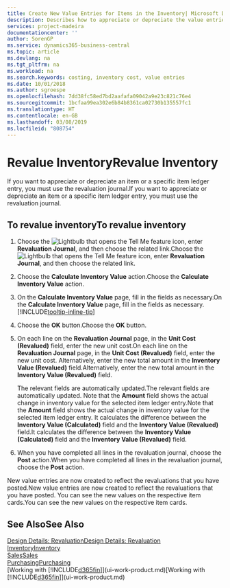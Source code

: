 ```yaml
---
title: Create New Value Entries for Items in the Inventory| Microsoft Docs
description: Describes how to appreciate or depreciate the value entries of one or more items in the inventory by posting their current, calculated value.
services: project-madeira
documentationcenter: ''
author: SorenGP
ms.service: dynamics365-business-central
ms.topic: article
ms.devlang: na
ms.tgt_pltfrm: na
ms.workload: na
ms.search.keywords: costing, inventory cost, value entries
ms.date: 10/01/2018
ms.author: sgroespe
ms.openlocfilehash: 7dd38fc58ed7bd2aafafa09042a9e23c821c76e4
ms.sourcegitcommit: 1bcfaa99ea302e6b84b8361ca02730b135557fc1
ms.translationtype: HT
ms.contentlocale: en-GB
ms.lasthandoff: 03/08/2019
ms.locfileid: "808754"
---
```

# <a name="revalue-inventory"></a><span data-ttu-id="7aaff-103">Revalue Inventory</span><span class="sxs-lookup"><span data-stu-id="7aaff-103">Revalue Inventory</span></span>
<span data-ttu-id="7aaff-104">If you want to appreciate or depreciate an item or a specific item ledger entry, you must use the revaluation journal.</span><span class="sxs-lookup"><span data-stu-id="7aaff-104">If you want to appreciate or depreciate an item or a specific item ledger entry, you must use the revaluation journal.</span></span>

## <a name="to-revalue-inventory"></a><span data-ttu-id="7aaff-105">To revalue inventory</span><span class="sxs-lookup"><span data-stu-id="7aaff-105">To revalue inventory</span></span>
1. <span data-ttu-id="7aaff-106">Choose the ![Lightbulb that opens the Tell Me feature](media/ui-search/search_small.png "Tell me what you want to do") icon, enter **Revaluation Journal**, and then choose the related link.</span><span class="sxs-lookup"><span data-stu-id="7aaff-106">Choose the ![Lightbulb that opens the Tell Me feature](media/ui-search/search_small.png "Tell me what you want to do") icon, enter **Revaluation Journal**, and then choose the related link.</span></span>
2. <span data-ttu-id="7aaff-107">Choose the **Calculate Inventory Value** action.</span><span class="sxs-lookup"><span data-stu-id="7aaff-107">Choose the **Calculate Inventory Value** action.</span></span>
3. <span data-ttu-id="7aaff-108">On the **Calculate Inventory Value** page, fill in the fields as necessary.</span><span class="sxs-lookup"><span data-stu-id="7aaff-108">On the **Calculate Inventory Value** page, fill in the fields as necessary.</span></span> [!INCLUDE[tooltip-inline-tip](includes/tooltip-inline-tip_md.md)]
4. <span data-ttu-id="7aaff-109">Choose the **OK** button.</span><span class="sxs-lookup"><span data-stu-id="7aaff-109">Choose the **OK** button.</span></span>
5. <span data-ttu-id="7aaff-110">On each line on the **Revaluation Journal** page, in the **Unit Cost (Revalued)** field, enter the new unit cost.</span><span class="sxs-lookup"><span data-stu-id="7aaff-110">On each line on the **Revaluation Journal** page, in the **Unit Cost (Revalued)** field, enter the new unit cost.</span></span> <span data-ttu-id="7aaff-111">Alternatively, enter the new total amount in the **Inventory Value (Revalued)** field.</span><span class="sxs-lookup"><span data-stu-id="7aaff-111">Alternatively, enter the new total amount in the **Inventory Value (Revalued)** field.</span></span>

    <span data-ttu-id="7aaff-112">The relevant fields are automatically updated.</span><span class="sxs-lookup"><span data-stu-id="7aaff-112">The relevant fields are automatically updated.</span></span> <span data-ttu-id="7aaff-113">Note that the **Amount** field shows the actual change in inventory value for the selected item ledger entry.</span><span class="sxs-lookup"><span data-stu-id="7aaff-113">Note that the **Amount** field shows the actual change in inventory value for the selected item ledger entry.</span></span> <span data-ttu-id="7aaff-114">It calculates the difference between the **Inventory Value (Calculated)** field and the **Inventory Value (Revalued)** field.</span><span class="sxs-lookup"><span data-stu-id="7aaff-114">It calculates the difference between the **Inventory Value (Calculated)** field and the **Inventory Value (Revalued)** field.</span></span>
6. <span data-ttu-id="7aaff-115">When you have completed all lines in the revaluation journal, choose the **Post** action.</span><span class="sxs-lookup"><span data-stu-id="7aaff-115">When you have completed all lines in the revaluation journal, choose the **Post** action.</span></span>

<span data-ttu-id="7aaff-116">New value entries are now created to reflect the revaluations that you have posted.</span><span class="sxs-lookup"><span data-stu-id="7aaff-116">New value entries are now created to reflect the revaluations that you have posted.</span></span> <span data-ttu-id="7aaff-117">You can see the new values on the respective item cards.</span><span class="sxs-lookup"><span data-stu-id="7aaff-117">You can see the new values on the respective item cards.</span></span>

## <a name="see-also"></a><span data-ttu-id="7aaff-118">See Also</span><span class="sxs-lookup"><span data-stu-id="7aaff-118">See Also</span></span>
[<span data-ttu-id="7aaff-119">Design Details: Revaluation</span><span class="sxs-lookup"><span data-stu-id="7aaff-119">Design Details: Revaluation</span></span>](design-details-revaluation.md)  
[<span data-ttu-id="7aaff-120">Inventory</span><span class="sxs-lookup"><span data-stu-id="7aaff-120">Inventory</span></span>](inventory-manage-inventory.md)  
[<span data-ttu-id="7aaff-121">Sales</span><span class="sxs-lookup"><span data-stu-id="7aaff-121">Sales</span></span>](sales-manage-sales.md)  
[<span data-ttu-id="7aaff-122">Purchasing</span><span class="sxs-lookup"><span data-stu-id="7aaff-122">Purchasing</span></span>](purchasing-manage-purchasing.md)  
<span data-ttu-id="7aaff-123">[Working with [!INCLUDE[d365fin](includes/d365fin_md.md)]](ui-work-product.md)</span><span class="sxs-lookup"><span data-stu-id="7aaff-123">[Working with [!INCLUDE[d365fin](includes/d365fin_md.md)]](ui-work-product.md)</span></span>
